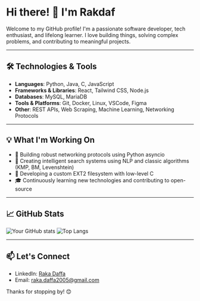 # Hi there! 👋 I'm Rakdaf

Welcome to my GitHub profile! I'm a passionate software developer, tech enthusiast, and lifelong learner. I love building things, solving complex problems, and contributing to meaningful projects.

---

## 🛠️ Technologies & Tools

- **Languages**: Python, Java, C, JavaScript
- **Frameworks & Libraries**: React, Tailwind CSS, Node.js
- **Databases**: MySQL, MariaDB
- **Tools & Platforms**: Git, Docker, Linux, VSCode, Figma
- **Other**: REST APIs, Web Scraping, Machine Learning, Networking Protocols

---

## 💡 What I'm Working On

- 🔧 Building robust networking protocols using Python asyncio
- 🧠 Creating intelligent search systems using NLP and classic algorithms (KMP, BM, Levenshtein)
- 📁 Developing a custom EXT2 filesystem with low-level C
- 🎓 Continuously learning new technologies and contributing to open-source

---

## 📈 GitHub Stats

![Your GitHub stats](https://github-readme-stats.vercel.app/api?username=rakdaf08&show_icons=true&theme=tokyonight)
![Top Langs](https://github-readme-stats.vercel.app/api/top-langs/?username=rakddaf08&layout=compact&theme=tokyonight)

---

## 📫 Let's Connect

- LinkedIn: [Raka Daffa](https://www.linkedin.com/in/rakadaffa/)
- Email: raka.daffa2005@gmail.com

Thanks for stopping by! 😊
